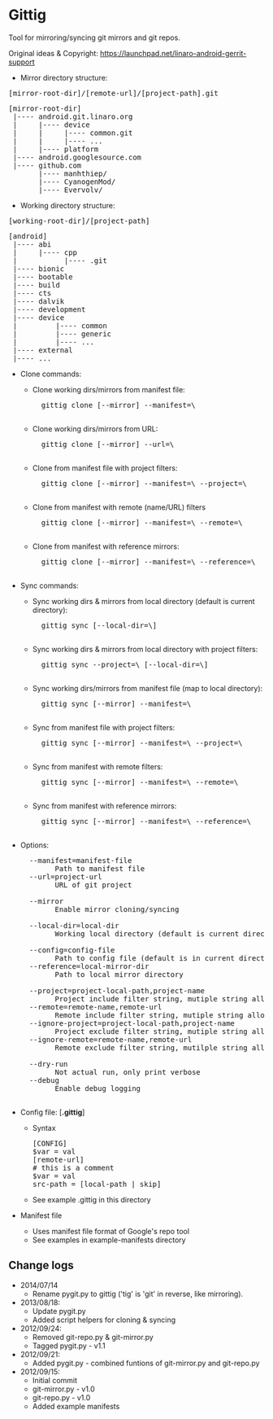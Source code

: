 Gittig
=========

Tool for mirroring/syncing git mirrors and git repos.

Original ideas & Copyright: https://launchpad.net/linaro-android-gerrit-support

* Mirror directory structure:
<pre>
[mirror-root-dir]/[remote-url]/[project-path].git
</pre>
<pre>
[mirror-root-dir]
 |---- android.git.linaro.org
 |     |---- device
 |     |     |---- common.git
 |     |     |---- ...
 |     |---- platform
 |---- android.googlesource.com
 |---- github.com
       |---- manhthiep/
       |---- CyanogenMod/
       |---- Evervolv/
</pre>

* Working directory structure:
<pre>
[working-root-dir]/[project-path]
</pre>
<pre>
[android]
 |---- abi
 |     |---- cpp
 |           |---- .git
 |---- bionic
 |---- bootable                    
 |---- build
 |---- cts
 |---- dalvik
 |---- development
 |---- device
 |         |---- common
 |         |---- generic
 |         |---- ...
 |---- external
 |---- ...
</pre>

* Clone commands:

  * Clone working dirs/mirrors from manifest file:
      <pre>
      gittig clone [--mirror] --manifest=\<manifest-file\>
      </pre>
  * Clone working dirs/mirrors from URL:
      <pre>
      gittig clone [--mirror] --url=\<project-url\>
      </pre>
  * Clone from manifest file with project filters:
      <pre>
      gittig clone [--mirror] --manifest=\<manifest-file\> --project=\<project-local-path/project-name\>
      </pre>
  * Clone from manifest with remote (name/URL) filters
      <pre>
      gittig clone [--mirror] --manifest=\<manirest-file\> --remote=\<remote-name/remote-url\>
      </pre>
  * Clone from manifest with reference mirrors:
      <pre>
      gittig clone [--mirror] --manifest=\<manifest-file\> --reference=\<local-mirror-dir\>
      </pre>

* Sync commands:

  * Sync working dirs & mirrors from local directory (default is current directory):
      <pre>
      gittig sync [--local-dir=\<local-dir\>]
      </pre>
  * Sync working dirs & mirrors from local directory with project filters:
      <pre>
      gittig sync --project=\<project-local-path\> [--local-dir=\<local-dir\>]
      </pre>
  * Sync working dirs/mirrors from manifest file (map to local directory):
      <pre>
      gittig sync [--mirror] --manifest=\<manifest-file\>
      </pre>
  * Sync from manifest file with project filters:
      <pre>
      gittig sync [--mirror] --manifest=\<manifest-file\> --project=\<project-local-path/project-name\>
      </pre>
  * Sync from manifest with remote filters:
      <pre>
      gittig sync [--mirror] --manifest=\<manifest-file\> --remote=\<remote-name/remote-url\>
      </pre>
  * Sync from manifest with reference mirrors:
      <pre>
      gittig sync [--mirror] --manifest=\<manifest-file\> --reference=\<local-mirror-dir\>
      </pre>

* Options:
    <pre>
    --manifest=manifest-file
          Path to manifest file
    --url=project-url
          URL of git project

    --mirror
          Enable mirror cloning/syncing
          
    --local-dir=local-dir
          Working local directory (default is current directory)
          
    --config=config-file
          Path to config file (default is in current directory)
    --reference=local-mirror-dir
          Path to local mirror directory

    --project=project-local-path,project-name
          Project include filter string, mutiple string allow (separated by comma)
    --remote=remote-name,remote-url
          Remote include filter string, mutiple string allow (separated by comma)
    --ignore-project=project-local-path,project-name
          Project exclude filter string, mutiple string allow (separated by comma)
    --ignore-remote=remote-name,remote-url
          Remote exclude filter string, mutilple string allow (separated by comma)

    --dry-run
          Not actual run, only print verbose
    --debug
          Enable debug logging
    </pre>

* Config file: [**.gittig**]
  * Syntax
    <pre>
    [CONFIG]
    $var = val
    [remote-url]
    # this is a comment
    $var = val
    src-path = [local-path | skip]
    </pre>
  * See example .gittig in this directory

* Manifest file
  * Uses manifest file format of Google's repo tool
  * See examples in example-manifests directory  

Change logs
---------------
* 2014/07/14
    * Rename pygit.py to gittig ('tig' is 'git' in reverse, like mirroring).
* 2013/08/18:
    * Update pygit.py
    * Added script helpers for cloning & syncing
* 2012/09/24:
    * Removed git-repo.py & git-mirror.py
    * Tagged pygit.py - v1.1
* 2012/09/21:
    * Added pygit.py - combined funtions of git-mirror.py and git-repo.py
* 2012/09/15:
    * Initial commit
    * git-mirror.py - v1.0
    * git-repo.py - v1.0
    * Added example manifests
